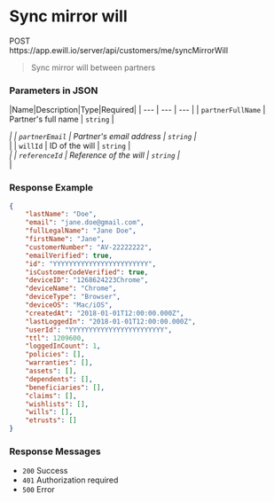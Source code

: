 # Sync mirror will

<div class="method method-post">POST</div> <span class="url">https://app.ewill.io/server/api/customers/me/syncMirrorWill</span>

> Sync mirror will between partners

### Parameters in JSON

|Name|Description|Type|Required|
| --- | --- | --- |
| `partnerFullName` | Partner's full name | `string` | <div class="required">*</div> |
| `partnerEmail` | Partner's email address | `string` | <div class="required">*</div> |
| `willId` | ID of the will | `string` | <div class="required">*</div> |
| `referenceId` | Reference of the will | `string` | <div class="required">*</div> |

### Response Example

```json
{
    "lastName": "Doe",
    "email": "jane.doe@gmail.com",
    "fullLegalName": "Jane Doe",
    "firstName": "Jane",
    "customerNumber": "AV-22222222",
    "emailVerified": true,
    "id": "YYYYYYYYYYYYYYYYYYYYYYYY",
    "isCustomerCodeVerified": true,
    "deviceID": "1268624223Chrome",
    "deviceName": "Chrome",
    "deviceType": "Browser",
    "deviceOS": "Mac/iOS",
    "createdAt": "2018-01-01T12:00:00.000Z",
    "lastLoggedIn": "2018-01-01T12:00:00.000Z",
    "userId": "YYYYYYYYYYYYYYYYYYYYYYYY",
    "ttl": 1209600,
    "loggedInCount": 1,
    "policies": [],
    "warranties": [],
    "assets": [],
    "dependents": [],
    "beneficiaries": [],
    "claims": [],
    "wishlists": [],
    "wills": [],
    "etrusts": []
}
```

### Response Messages

* `200` Success
* `401` Authorization required
* `500` Error
